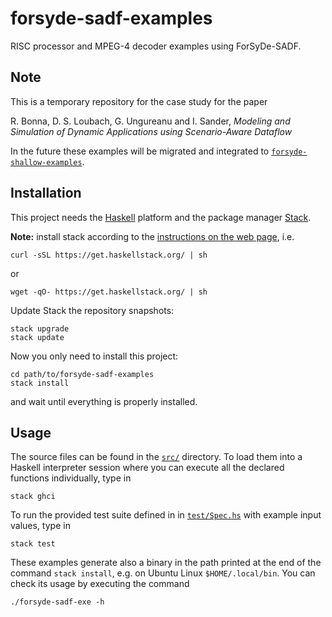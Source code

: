 # forsyde-sadf-examples

RISC processor and MPEG-4 decoder examples using ForSyDe-SADF.

## Note

This is a temporary repository for the case study for the paper

R. Bonna, D. S. Loubach, G. Ungureanu and I. Sander, _Modeling and Simulation of Dynamic Applications using Scenario-Aware Dataflow_

In the future these examples will be migrated and integrated to [`forsyde-shallow-examples`](https://github.com/forsyde/forsyde-shallow-examples).

## Installation

This project needs the [Haskell](https://www.haskell.org/) platform and the package manager [Stack](https://docs.haskellstack.org/en/stable/README/).

**Note:** install stack according to the [instructions on the web page](https://docs.haskellstack.org/en/stable/README/), i.e.

    curl -sSL https://get.haskellstack.org/ | sh

or

    wget -qO- https://get.haskellstack.org/ | sh

Update Stack the repository snapshots:

    stack upgrade
    stack update

Now you only need to install this project:

    cd path/to/forsyde-sadf-examples
    stack install

and wait until everything is properly installed.

## Usage

The source files can be found in the [`src/`](src) directory. To load them into a Haskell interpreter session where you can execute all the declared functions individually, type in

    stack ghci

To run the provided test suite defined in in [`test/Spec.hs`](test/Spec.hs) with example input values, type in

    stack test

These examples generate also a binary in the path printed at the end of the command `stack install`, e.g. on Ubuntu Linux `$HOME/.local/bin`. You can check its usage by executing the command

    ./forsyde-sadf-exe -h

